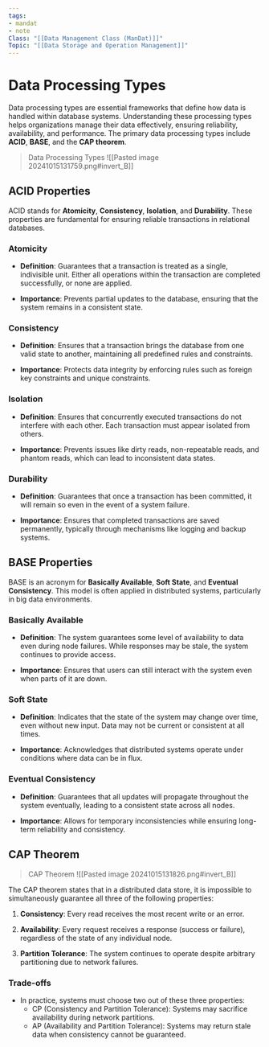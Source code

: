 ```yaml
---
tags:
- mandat
- note
Class: "[[Data Management Class (ManDat)]]"
Topic: "[[Data Storage and Operation Management]]"
---
```


# Data Processing Types

Data processing types are essential frameworks that define how data is handled within database systems. Understanding these processing types helps organizations manage their data effectively, ensuring reliability, availability, and performance. The primary data processing types include **ACID**, **BASE**, and the **CAP theorem**.

> Data Processing Types
> ![[Pasted image 20241015131759.png#invert_B]]

## ACID Properties

ACID stands for **Atomicity**, **Consistency**, **Isolation**, and **Durability**. These properties are fundamental for ensuring reliable transactions in relational databases.

### Atomicity

- **Definition**: Guarantees that a transaction is treated as a single, indivisible unit. Either all operations within the transaction are completed successfully, or none are applied.
  
- **Importance**: Prevents partial updates to the database, ensuring that the system remains in a consistent state.

### Consistency

- **Definition**: Ensures that a transaction brings the database from one valid state to another, maintaining all predefined rules and constraints.
  
- **Importance**: Protects data integrity by enforcing rules such as foreign key constraints and unique constraints.

### Isolation

- **Definition**: Ensures that concurrently executed transactions do not interfere with each other. Each transaction must appear isolated from others.
  
- **Importance**: Prevents issues like dirty reads, non-repeatable reads, and phantom reads, which can lead to inconsistent data states.

### Durability

- **Definition**: Guarantees that once a transaction has been committed, it will remain so even in the event of a system failure.
  
- **Importance**: Ensures that completed transactions are saved permanently, typically through mechanisms like logging and backup systems.

## BASE Properties

BASE is an acronym for **Basically Available**, **Soft State**, and **Eventual Consistency**. This model is often applied in distributed systems, particularly in big data environments.

### Basically Available

- **Definition**: The system guarantees some level of availability to data even during node failures. While responses may be stale, the system continues to provide access.
  
- **Importance**: Ensures that users can still interact with the system even when parts of it are down.

### Soft State

- **Definition**: Indicates that the state of the system may change over time, even without new input. Data may not be current or consistent at all times.
  
- **Importance**: Acknowledges that distributed systems operate under conditions where data can be in flux.

### Eventual Consistency

- **Definition**: Guarantees that all updates will propagate throughout the system eventually, leading to a consistent state across all nodes.
  
- **Importance**: Allows for temporary inconsistencies while ensuring long-term reliability and consistency.

## CAP Theorem

> CAP Theorem
> ![[Pasted image 20241015131826.png#invert_B]]

The CAP theorem states that in a distributed data store, it is impossible to simultaneously guarantee all three of the following properties:

1. **Consistency**: Every read receives the most recent write or an error.
   
2. **Availability**: Every request receives a response (success or failure), regardless of the state of any individual node.

3. **Partition Tolerance**: The system continues to operate despite arbitrary partitioning due to network failures.

### Trade-offs

- In practice, systems must choose two out of these three properties:
  - CP (Consistency and Partition Tolerance): Systems may sacrifice availability during network partitions.
  - AP (Availability and Partition Tolerance): Systems may return stale data when consistency cannot be guaranteed.
